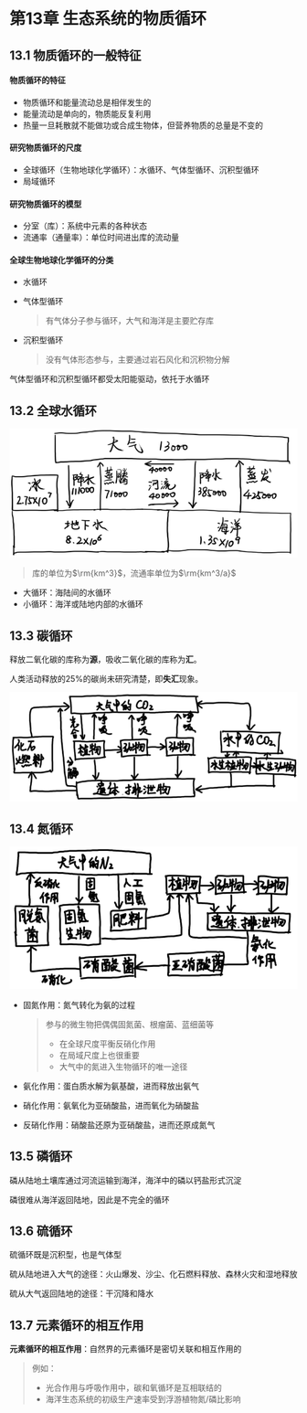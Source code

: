 # 第13章 生态系统的物质循环

## 13.1 物质循环的一般特征

#### 物质循环的特征

* 物质循环和能量流动总是相伴发生的
* 能量流动是单向的，物质能反复利用
* 热量一旦耗散就不能做功或合成生物体，但营养物质的总量是不变的

#### 研究物质循环的尺度

* 全球循环（生物地球化学循环）：水循环、气体型循环、沉积型循环
* 局域循环

#### 研究物质循环的模型

* 分室（库）：系统中元素的各种状态
* 流通率（通量率）：单位时间进出库的流动量

#### 全球生物地球化学循环的分类

* 水循环

* 气体型循环

  > 有气体分子参与循环，大气和海洋是主要贮存库

* 沉积型循环

  > 没有气体形态参与，主要通过岩石风化和沉积物分解

气体型循环和沉积型循环都受太阳能驱动，依托于水循环

## 13.2 全球水循环

![image-20201116231327929](img\p042.png)

> 库的单位为$\rm{km^3}$，流通率单位为$\rm{km^3/a}$

* 大循环：海陆间的水循环
* 小循环：海洋或陆地内部的水循环

## 13.3 碳循环

释放二氧化碳的库称为**源**，吸收二氧化碳的库称为**汇**。

人类活动释放的25%的碳尚未研究清楚，即**失汇**现象。

![image-20201121011021099](img/p043.png)

## 13.4 氮循环

![image-20201121012330876](img/p044.png)

* 固氮作用：氮气转化为氨的过程

  > 参与的微生物把偶偶固氮菌、根瘤菌、蓝细菌等
  >
  > * 在全球尺度平衡反硝化作用
  > * 在局域尺度上也很重要
  > * 大气中的氮进入生物循环的唯一途径

* 氨化作用：蛋白质水解为氨基酸，进而释放出氨气

* 硝化作用：氨氧化为亚硝酸盐，进而氧化为硝酸盐

* 反硝化作用：硝酸盐还原为亚硝酸盐，进而还原成氮气

## 13.5 磷循环

磷从陆地土壤库通过河流运输到海洋，海洋中的磷以钙盐形式沉淀

磷很难从海洋返回陆地，因此是不完全的循环

## 13.6 硫循环

硫循环既是沉积型，也是气体型

硫从陆地进入大气的途径：火山爆发、沙尘、化石燃料释放、森林火灾和湿地释放

硫从大气返回陆地的途径：干沉降和降水

## 13.7 元素循环的相互作用

**元素循环的相互作用**：自然界的元素循环是密切关联和相互作用的

> 例如：
>
> * 光合作用与呼吸作用中，碳和氧循环是互相联结的
> * 海洋生态系统的初级生产速率受到浮游植物氮/磷比影响